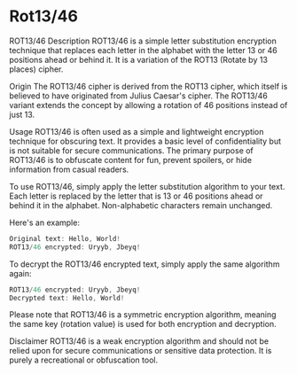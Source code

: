 # Rot13/46
 
ROT13/46
Description
ROT13/46 is a simple letter substitution encryption technique that replaces each letter in the alphabet with the letter 13 or 46 positions ahead or behind it. It is a variation of the ROT13 (Rotate by 13 places) cipher.

Origin
The ROT13/46 cipher is derived from the ROT13 cipher, which itself is believed to have originated from Julius Caesar's cipher. The ROT13/46 variant extends the concept by allowing a rotation of 46 positions instead of just 13.

Usage
ROT13/46 is often used as a simple and lightweight encryption technique for obscuring text. It provides a basic level of confidentiality but is not suitable for secure communications. The primary purpose of ROT13/46 is to obfuscate content for fun, prevent spoilers, or hide information from casual readers.

To use ROT13/46, simply apply the letter substitution algorithm to your text. Each letter is replaced by the letter that is 13 or 46 positions ahead or behind it in the alphabet. Non-alphabetic characters remain unchanged.

Here's an example:

```csharp
Original text: Hello, World!
ROT13/46 encrypted: Uryyb, Jbeyq!
```

To decrypt the ROT13/46 encrypted text, simply apply the same algorithm again:



```csharp
ROT13/46 encrypted: Uryyb, Jbeyq!
Decrypted text: Hello, World!
```

Please note that ROT13/46 is a symmetric encryption algorithm, meaning the same key (rotation value) is used for both encryption and decryption.

Disclaimer
ROT13/46 is a weak encryption algorithm and should not be relied upon for secure communications or sensitive data protection. It is purely a recreational or obfuscation tool.
